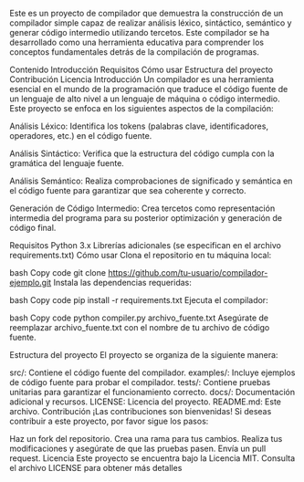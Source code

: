 Este es un proyecto de compilador que demuestra la construcción de un compilador simple capaz de realizar análisis léxico, sintáctico, semántico y generar código intermedio utilizando tercetos. Este compilador se ha desarrollado como una herramienta educativa para comprender los conceptos fundamentales detrás de la compilación de programas.

Contenido
Introducción
Requisitos
Cómo usar
Estructura del proyecto
Contribución
Licencia
Introducción
Un compilador es una herramienta esencial en el mundo de la programación que traduce el código fuente de un lenguaje de alto nivel a un lenguaje de máquina o código intermedio. Este proyecto se enfoca en los siguientes aspectos de la compilación:

Análisis Léxico: Identifica los tokens (palabras clave, identificadores, operadores, etc.) en el código fuente.

Análisis Sintáctico: Verifica que la estructura del código cumpla con la gramática del lenguaje fuente.

Análisis Semántico: Realiza comprobaciones de significado y semántica en el código fuente para garantizar que sea coherente y correcto.

Generación de Código Intermedio: Crea tercetos como representación intermedia del programa para su posterior optimización y generación de código final.

Requisitos
Python 3.x
Librerías adicionales (se especifican en el archivo requirements.txt)
Cómo usar
Clona el repositorio en tu máquina local:

bash
Copy code
git clone https://github.com/tu-usuario/compilador-ejemplo.git
Instala las dependencias requeridas:

bash
Copy code
pip install -r requirements.txt
Ejecuta el compilador:

bash
Copy code
python compiler.py archivo_fuente.txt
Asegúrate de reemplazar archivo_fuente.txt con el nombre de tu archivo de código fuente.

Estructura del proyecto
El proyecto se organiza de la siguiente manera:

src/: Contiene el código fuente del compilador.
examples/: Incluye ejemplos de código fuente para probar el compilador.
tests/: Contiene pruebas unitarias para garantizar el funcionamiento correcto.
docs/: Documentación adicional y recursos.
LICENSE: Licencia del proyecto.
README.md: Este archivo.
Contribución
¡Las contribuciones son bienvenidas! Si deseas contribuir a este proyecto, por favor sigue los pasos:

Haz un fork del repositorio.
Crea una rama para tus cambios.
Realiza tus modificaciones y asegúrate de que las pruebas pasen.
Envía un pull request.
Licencia
Este proyecto se encuentra bajo la Licencia MIT. Consulta el archivo LICENSE para obtener más detalles
